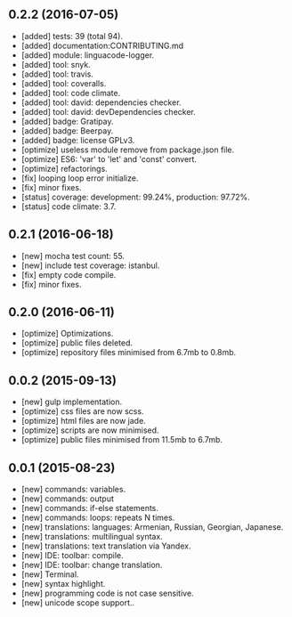 ## 0.2.2 (2016-07-05)

  - [added] tests: 39 (total 94).
  - [added] documentation:CONTRIBUTING.md
  - [added] module: linguacode-logger.
  - [added] tool: snyk.
  - [added] tool: travis.
  - [added] tool: coveralls.
  - [added] tool: code climate.
  - [added] tool: david: dependencies checker.
  - [added] tool: david: devDependencies checker.
  - [added] badge: Gratipay.
  - [added] badge: Beerpay.
  - [added] badge: license GPLv3.
  - [optimize] useless module remove from package.json file.
  - [optimize] ES6: 'var' to 'let' and 'const' convert.
  - [optimize] refactorings.
  - [fix] looping loop error initialize.
  - [fix] minor fixes.
  - [status] coverage: development: 99.24%, production: 97.72%.
  - [status] code climate: 3.7.

## 0.2.1 (2016-06-18)

  - [new] mocha test count: 55.
  - [new] include test coverage: istanbul.
  - [fix] empty code compile.
  - [fix] minor fixes.

## 0.2.0 (2016-06-11)

  - [optimize] Optimizations.
  - [optimize] public files deleted.
  - [optimize] repository files minimised from 6.7mb to 0.8mb.

## 0.0.2 (2015-09-13)

  - [new] gulp implementation.
  - [optimize] css files are now scss.
  - [optimize] html files are now jade.
  - [optimize] scripts are now minimised.
  - [optimize] public files minimised from 11.5mb to 6.7mb.

## 0.0.1 (2015-08-23)

  - [new] commands: variables.
  - [new] commands: output
  - [new] commands: if-else statements.
  - [new] commands: loops: repeats N times.
  - [new] translations: languages: Armenian, Russian, Georgian, Japanese.
  - [new] translations: multilingual syntax.
  - [new] translations: text translation via Yandex.
  - [new] IDE: toolbar: compile.
  - [new] IDE: toolbar: change translation.
  - [new] Terminal.
  - [new] syntax highlight.
  - [new] programming code is not case sensitive.
  - [new] unicode scope support..
